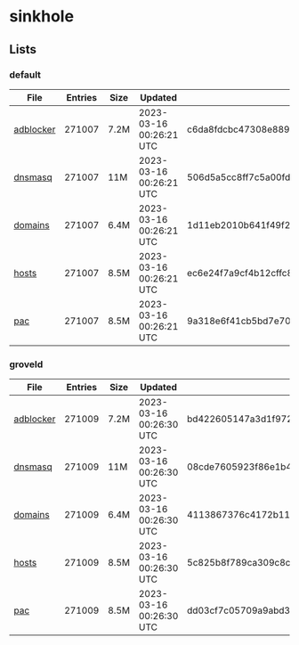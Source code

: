 # sinkhole

## Lists

### default

|File|Entries|Size|Updated|Hash|
|-|-|-|-|-|
|[adblocker](https://raw.githubusercontent.com/groveld/sinkhole/lists/default/adblocker.txt)|271007|7.2M|2023-03-16 00:26:21 UTC|c6da8fdcbc47308e8893ce7e62a808733de0bde65d9c6a797a64c763a9e55a15|
|[dnsmasq](https://raw.githubusercontent.com/groveld/sinkhole/lists/default/dnsmasq.txt)|271007|11M|2023-03-16 00:26:21 UTC|506d5a5cc8ff7c5a00fdd7da67ecf91485e670e28ee9a191162a302e60b3e303|
|[domains](https://raw.githubusercontent.com/groveld/sinkhole/lists/default/domains.txt)|271007|6.4M|2023-03-16 00:26:21 UTC|1d11eb2010b641f49f211fefa73d1bb56a6f7db642c5c849b01f1046fc0fd565|
|[hosts](https://raw.githubusercontent.com/groveld/sinkhole/lists/default/hosts.txt)|271007|8.5M|2023-03-16 00:26:21 UTC|ec6e24f7a9cf4b12cffc8100c64b8beeb4a6f53003ebd3ac6d3cfa8646e8eddc|
|[pac](https://raw.githubusercontent.com/groveld/sinkhole/lists/default/pac.txt)|271007|8.5M|2023-03-16 00:26:21 UTC|9a318e6f41cb5bd7e7033d61e857d236a93a212c04ba365e90c718903d298fcf|

### groveld

|File|Entries|Size|Updated|Hash|
|-|-|-|-|-|
|[adblocker](https://raw.githubusercontent.com/groveld/sinkhole/lists/groveld/adblocker.txt)|271009|7.2M|2023-03-16 00:26:30 UTC|bd422605147a3d1f972d8e7343ff03a96290a66051f9b1ee36e1e54d7cb45b2a|
|[dnsmasq](https://raw.githubusercontent.com/groveld/sinkhole/lists/groveld/dnsmasq.txt)|271009|11M|2023-03-16 00:26:30 UTC|08cde7605923f86e1b4e20ee152827cc3ef4a57affd9f782be024dca9a7a4f7a|
|[domains](https://raw.githubusercontent.com/groveld/sinkhole/lists/groveld/domains.txt)|271009|6.4M|2023-03-16 00:26:30 UTC|4113867376c4172b118200c1919e24cc620d465efeca2a0ab1fb07178e808005|
|[hosts](https://raw.githubusercontent.com/groveld/sinkhole/lists/groveld/hosts.txt)|271009|8.5M|2023-03-16 00:26:30 UTC|5c825b8f789ca309c8c1fc7dd51f058a9861bee87925f71378c70596a1b3d32f|
|[pac](https://raw.githubusercontent.com/groveld/sinkhole/lists/groveld/pac.txt)|271009|8.5M|2023-03-16 00:26:30 UTC|dd03cf7c05709a9abd392bfcf8d827e9ed637360f8f0bf92d2e757d501666e3e|
